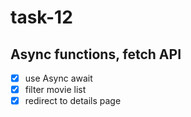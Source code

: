 # task-12

## Async functions, fetch API

- [x] use Async await
- [x] filter movie list
- [x] redirect to details page
